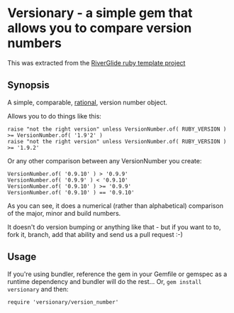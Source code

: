 # Versionary - a simple gem that allows you to compare version numbers

This was extracted from the [RiverGlide ruby template project](https://github.com/RiverGlide/ruby_project_template)

## Synopsis

A simple, comparable, [rational](http://docs.rubygems.org/read/chapter/7), version number object.

Allows you to do things like this:

    raise "not the right version" unless VersionNumber.of( RUBY_VERSION ) >= VersionNumber.of( '1.9'2' )
    raise "not the right version" unless VersionNumber.of( RUBY_VERSION ) >= '1.9.2'

Or any other comparison between any VersionNumber you create:

    VersionNumber.of( '0.9.10' ) > '0.9.9'
    VersionNumber.of( '0.9.9' ) < '0.9.10'
    VersionNumber.of( '0.9.10' ) >= '0.9.9'
    VersionNumber.of( '0.9.10' ) == '0.9.10'

As you can see, it does a numerical (rather than alphabetical) comparison of the major, minor and build numbers.

It doesn't do version bumping or anything like that - but if you want to to, fork it, branch, add that ability and send us a pull request :-)

## Usage

If you're using bundler, reference the gem in your Gemfile or gemspec as a runtime dependency and bundler will do the rest... 
Or, `gem install versionary` and then:

    require 'versionary/version_number'

